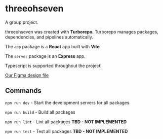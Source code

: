 # threeohseven

A group project.

threeohseven was created with **Turborepo**. Turborepo manages packages, dependencies, and pipelines automatically. 

The `app` package is a **React** app built with **Vite**

The `server` package is an **Express** app.

Typescript is supported throughout the project!

[Our Figma design file](https://www.figma.com/file/xRg0TlVcsnBL145lUkMYEz/Wireframes)

## Commands

`npm run dev` - Start the development servers for all packages

`npm run build` - Build all packages

`npm run lint` - Lint all packages **TBD - NOT IMPLEMENTED**

`npm run test` - Test all packages **TBD - NOT IMPLEMENTED**

